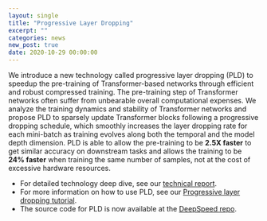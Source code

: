 ```yaml
---
layout: single
title: "Progressive Layer Dropping"
excerpt: ""
categories: news
new_post: true
date: 2020-10-29 00:00:00
---
```


We introduce a new technology called progressive layer dropping (PLD) to speedup the pre-training of Transformer-based networks through efficient and robust compressed training. The pre-training step of Transformer networks often suffer from unbearable overall computational expenses. We analyze the training dynamics and stability of Transformer networks and propose PLD to sparsely update Transformer blocks following a progressive dropping schedule, which smoothly increases the layer dropping rate for each mini-batch as training evolves along both the temporal and the model depth dimension. PLD is able to allow the pre-training to be **2.5X faster** to get similar accuracy on downstream tasks and allows the training to be **24% faster** when training the same number of samples, not at the cost of excessive hardware resources.

  * For detailed technology deep dive, see our [technical report](https://arxiv.org/pdf/2010.13369.pdf).
  * For more information on how to use PLD, see our [Progressive layer dropping tutorial](https://www.deepspeed.ai/tutorials/progressive_layer_dropping/).
  * The source code for PLD is now available at the [DeepSpeed repo](https://github.com/microsoft/deepspeed).

